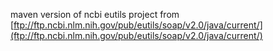 maven version of ncbi eutils project from [ftp://ftp.ncbi.nlm.nih.gov/pub/eutils/soap/v2.0/java/current/](ftp://ftp.ncbi.nlm.nih.gov/pub/eutils/soap/v2.0/java/current/)